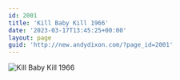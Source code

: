 ```yaml
---
id: 2001
title: 'Kill Baby Kill 1966'
date: '2023-03-17T13:45:25+00:00'
layout: page
guid: 'http://new.andydixon.com/?page_id=2001'
---
```


![Kill Baby Kill 1966](https://i0.wp.com/assets.g8x2.ldn.idrivee2-23.com/posters/Kill%20Baby%20Kill%201966%2001.jpg?w=1200&ssl=1 "Kill Baby Kill 1966")